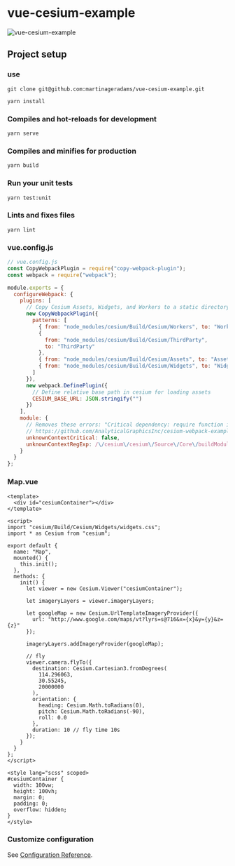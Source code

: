 # vue-cesium-example

![vue-cesium-example](https://user-images.githubusercontent.com/51536312/90951921-de593300-e491-11ea-94b5-17dc26f8ab1e.gif)

## Project setup

### use

```
git clone git@github.com:martinageradams/vue-cesium-example.git
```

```
yarn install
```

### Compiles and hot-reloads for development
```
yarn serve
```

### Compiles and minifies for production
```
yarn build
```

### Run your unit tests
```
yarn test:unit
```

### Lints and fixes files
```
yarn lint
```

### vue.config.js

```js
// vue.config.js
const CopyWebpackPlugin = require("copy-webpack-plugin");
const webpack = require("webpack");

module.exports = {
  configureWebpack: {
    plugins: [
      // Copy Cesium Assets, Widgets, and Workers to a static directory
      new CopyWebpackPlugin({
        patterns: [
          { from: "node_modules/cesium/Build/Cesium/Workers", to: "Workers" },
          {
            from: "node_modules/cesium/Build/Cesium/ThirdParty",
            to: "ThirdParty"
          },
          { from: "node_modules/cesium/Build/Cesium/Assets", to: "Assets" },
          { from: "node_modules/cesium/Build/Cesium/Widgets", to: "Widgets" }
        ]
      }),
      new webpack.DefinePlugin({
        // Define relative base path in cesium for loading assets
        CESIUM_BASE_URL: JSON.stringify("")
      })
    ],
    module: {
      // Removes these errors: "Critical dependency: require function is used in a way in which dependencies cannot be statically extracted"
      // https://github.com/AnalyticalGraphicsInc/cesium-webpack-example/issues/6
      unknownContextCritical: false,
      unknownContextRegExp: /\/cesium\/cesium\/Source\/Core\/buildModuleUrl\.js/
    }
  }
};
```

### Map.vue

```vue
<template>
  <div id="cesiumContainer"></div>
</template>

<script>
import "cesium/Build/Cesium/Widgets/widgets.css";
import * as Cesium from "cesium";

export default {
  name: "Map",
  mounted() {
    this.init();
  },
  methods: {
    init() {
      let viewer = new Cesium.Viewer("cesiumContainer");

      let imageryLayers = viewer.imageryLayers;

      let googleMap = new Cesium.UrlTemplateImageryProvider({
        url: "http://www.google.com/maps/vt?lyrs=s@716&x={x}&y={y}&z={z}"
      });

      imageryLayers.addImageryProvider(googleMap);

      // fly
      viewer.camera.flyTo({
        destination: Cesium.Cartesian3.fromDegrees(
          114.296063,
          30.55245,
          20000000
        ),
        orientation: {
          heading: Cesium.Math.toRadians(0),
          pitch: Cesium.Math.toRadians(-90),
          roll: 0.0
        },
        duration: 10 // fly time 10s
      });
    }
  }
};
</script>

<style lang="scss" scoped>
#cesiumContainer {
  width: 100vw;
  height: 100vh;
  margin: 0;
  padding: 0;
  overflow: hidden;
}
</style>
```

### Customize configuration
See [Configuration Reference](https://cli.vuejs.org/config/).
